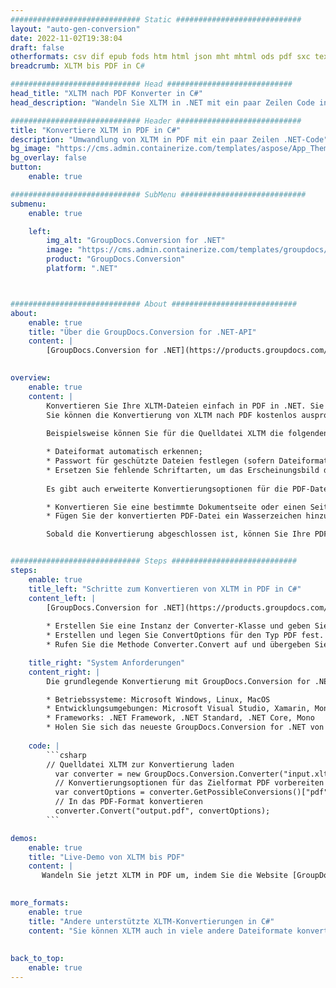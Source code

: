 ```yaml
---
############################# Static ############################
layout: "auto-gen-conversion"
date: 2022-11-02T19:38:04
draft: false
otherformats: csv dif epub fods htm html json mht mhtml ods pdf sxc tex tsv xlam xls xlsb xlsm xlsx xlt xltm xltx xml xps
breadcrumb: XLTM bis PDF in C#

############################# Head ############################
head_title: "XLTM nach PDF Konverter in C#"
head_description: "Wandeln Sie XLTM in .NET mit ein paar Zeilen Code in PDF um. Verwenden Sie die GroupDocs Document Conversion API, um über 160 Dateiformate zu konvertieren."

############################# Header ############################
title: "Konvertiere XLTM in PDF in C#"
description: "Umwandlung von XLTM in PDF mit ein paar Zeilen .NET-Code"
bg_image: "https://cms.admin.containerize.com/templates/aspose/App_Themes/V3/images/bg/header1.png"
bg_overlay: false
button:
    enable: true

############################# SubMenu ############################
submenu:
    enable: true

    left:
        img_alt: "GroupDocs.Conversion for .NET"
        image: "https://cms.admin.containerize.com/templates/groupdocs/images/product-logos/90x90-noborder/groupdocs-conversion-net.png"
        product: "GroupDocs.Conversion"
        platform: ".NET"



############################# About ############################
about:
    enable: true
    title: "Über die GroupDocs.Conversion for .NET-API"
    content: |
        [GroupDocs.Conversion for .NET](https://products.groupdocs.com/conversion/net/) kann verwendet werden, um Microsoft Word, Excel, PowerPoint, PDF, Visio und andere Formate zu konvertieren. GroupDocs.Conversion ist eine eigenständige API, die sich für Backend- und interne Systeme eignet, bei denen eine hohe Leistung erforderlich ist. Es ist unabhängig von Software wie Microsoft oder Open Office.
    

overview:
    enable: true
    content: |
        Konvertieren Sie Ihre XLTM-Dateien einfach in PDF in .NET. Sie können nur ein paar C#-Codezeilen auf jeder Plattform Ihrer Wahl verwenden, z. B. Windows, Linux, macOS.
        Sie können die Konvertierung von XLTM nach PDF kostenlos ausprobieren und die Qualität der Konvertierungsergebnisse bewerten. Neben einfachen Dateikonvertierungsszenarien können Sie erweiterte Optionen zum Laden der Quelldatei XLTM und zum Speichern des Ausgabeergebnisses PDF ausprobieren. 
        
        Beispielsweise können Sie für die Quelldatei XLTM die folgenden Ladeoptionen verwenden:

        * Dateiformat automatisch erkennen;
        * Passwort für geschützte Dateien festlegen (sofern Dateiformat dies unterstützt);
        * Ersetzen Sie fehlende Schriftarten, um das Erscheinungsbild des Dokuments beizubehalten.
        
        Es gibt auch erweiterte Konvertierungsoptionen für die PDF-Datei:

        * Konvertieren Sie eine bestimmte Dokumentseite oder einen Seitenbereich;
        * Fügen Sie der konvertierten PDF-Datei ein Wasserzeichen hinzu und vieles mehr.

        Sobald die Konvertierung abgeschlossen ist, können Sie Ihre PDF-Datei im lokalen Dateipfad oder auf einem Speicher von Drittanbietern wie FTP, Amazon S3, Google Drive, Dropbox usw. speichern. Bitte beachten Sie, dass Sie XLTM in PDF muss keine zusätzliche Software installiert werden - wie MS Office, Open Office, Adobe Acrobat Reader etc.


############################# Steps ############################
steps:
    enable: true
    title_left: "Schritte zum Konvertieren von XLTM in PDF in C#"
    content_left: |
        [GroupDocs.Conversion for .NET](https://products.groupdocs.com/conversion/net/) erleichtert Entwicklern das Konvertieren einer XLTM-Datei in PDF mit wenigen Codezeilen.
        
        * Erstellen Sie eine Instanz der Converter-Klasse und geben Sie die Datei XLTM mit dem vollständigen Pfad an
        * Erstellen und legen Sie ConvertOptions für den Typ PDF fest.
        * Rufen Sie die Methode Converter.Convert auf und übergeben Sie den vollständigen Pfad und das Format (PDF) als Parameter

    title_right: "System Anforderungen"
    content_right: |
        Die grundlegende Konvertierung mit GroupDocs.Conversion for .NET kann in nur wenigen einfachen Schritten durchgeführt werden. Unsere APIs werden auf allen wichtigen Plattformen und Betriebssystemen unterstützt. Stellen Sie vor dem Ausführen des folgenden Codes sicher, dass die folgenden Voraussetzungen auf Ihrem System installiert sind.

        * Betriebssysteme: Microsoft Windows, Linux, MacOS
        * Entwicklungsumgebungen: Microsoft Visual Studio, Xamarin, MonoDevelop
        * Frameworks: .NET Framework, .NET Standard, .NET Core, Mono
        * Holen Sie sich das neueste GroupDocs.Conversion for .NET von [Nuget](https://www.nuget.org/packages/groupdocs.conversion)
         
    code: |
        ```csharp    
        // Quelldatei XLTM zur Konvertierung laden
          var converter = new GroupDocs.Conversion.Converter("input.xltm");
          // Konvertierungsoptionen für das Zielformat PDF vorbereiten
          var convertOptions = converter.GetPossibleConversions()["pdf"].ConvertOptions;
          // In das PDF-Format konvertieren
          converter.Convert("output.pdf", convertOptions);
        ```

demos:
    enable: true
    title: "Live-Demo von XLTM bis PDF"
    content: |
       Wandeln Sie jetzt XLTM in PDF um, indem Sie die Website [GroupDocs.Conversion App](https://products.groupdocs.app/conversion/family) besuchen. Die Online-Demo hat die folgenden Vorteile
          

more_formats:
    enable: true
    title: "Andere unterstützte XLTM-Konvertierungen in C#"
    content: "Sie können XLTM auch in viele andere Dateiformate konvertieren. Bitte sehen Sie sich die Liste unten an."
       
       
back_to_top:
    enable: true
---
```

